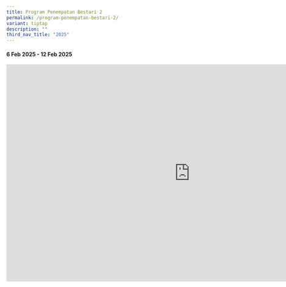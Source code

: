 ```yaml
---
title: Program Penempatan Bestari 2
permalink: /program-penempatan-bestari-2/
variant: tiptap
description: ""
third_nav_title: "2025"
---
```

<h4><strong>6 Feb 2025 - 12 Feb 2025</strong></h4>
<div class="iframe-wrapper">
<iframe height="569" width="960" allowfullscreen="true" frameborder="0" src="https://docs.google.com/presentation/d/e/2PACX-1vTqi5M3epgw7tIuSIo09SnGz__mFHZs1qQtxa4bx5ZSlyyqVQfIL9oCvfwnSOPmNXIotyynsdXgAeyF/pubembed?start=false&amp;loop=false&amp;delayms=3000"></iframe>
</div>
<p></p>